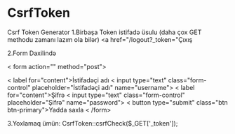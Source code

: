 # CsrfToken
Csrf Token Generator
1.Birbaşa Token istifadə üsulu (daha çox GET methodu zamanı lazım ola bilər)
<a href="/logout?_token=<?=CsrfToken::generateToken('logout')?>"Çıxış </a>

2.Form Daxilində

< form action="" method="post">
  <?php CsrfToken::csrfField();  ?>
  < label for="content">İstifadəçi adı</label>
  < input type="text" class="form-control" placeholder="İstifadəçi adı" name="username">
  < label for="content">Şifrə</label>
  < input type="text" class="form-control" placeholder="Şifrə" name="password">
  < button type="submit" class="btn btn-primary">Yadda saxla</button>
< /form>


3.Yoxlamaq ümün:
CsrfToken::csrfCheck($_GET['_token']);
